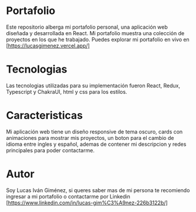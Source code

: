 # Portafolio

Este repositorio alberga mi portafolio personal, una aplicación web diseñada y desarrollada en React.
Mi portafolio muestra una colección de proyectos en los que he trabajado.
Puedes explorar mi portafolio en vivo en [https://lucasgimenez.vercel.app/]


# Tecnologias

Las tecnologias utilizadas para su implementación fueron React, Redux, Typescript y
ChakraUI, html y css para los estilos.

# Caracteristicas

Mi aplicación web tiene un diseño responsive de tema oscuro, cards con animaciones para mostrar mis proyectos,
un boton para el cambio de idioma entre ingles y español, ademas de contener mi descripcion y redes principales para
poder contactarme.

# Autor

Soy Lucas Iván Giménez, si queres saber mas de mi persona te recomiendo ingresar a mi portafolio
o contactarme por Linkedin [https://www.linkedin.com/in/lucas-gim%C3%A9nez-226b3122b/]
